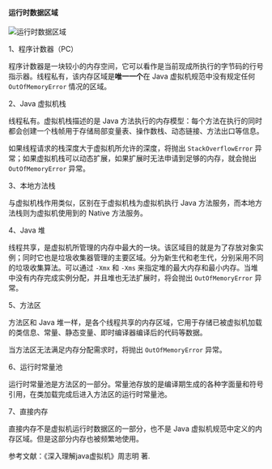 #### 运行时数据区域

![运行时数据区域](https://img-blog.csdn.net/20180702224230126?watermark/2/text/aHR0cHM6Ly9ibG9nLmNzZG4ubmV0L2hhaWh1aV95YW5n/font/5a6L5L2T/fontsize/400/fill/I0JBQkFCMA==/dissolve/70)

1、程序计数器（PC）

程序计数器是一块较小的内存空间，它可以看作是当前现成所执行的字节码的行号指示器。线程私有，该内存区域是**唯一一个**在 Java 虚拟机规范中没有规定任何 `OutOfMemoryError` 情况的区域。

2、Java 虚拟机栈

线程私有。虚拟机栈描述的是 Java 方法执行的内存模型：每个方法在执行的同时都会创建一个栈帧用于存储局部变量表、操作数栈、动态链接、方法出口等信息。

如果线程请求的栈深度大于虚拟机所允许的深度，将抛出 `StackOverflowError` 异常；如果虚拟机栈可以动态扩展，如果扩展时无法申请到足够的内存，就会抛出 `OutOfMemoryError` 异常。

3、本地方法栈

与虚拟机栈作用类似，区别在于虚拟机栈为虚拟机执行 Java 方法服务，而本地方法栈则为虚拟机使用到的 Native 方法服务。

4、Java 堆

线程共享，是虚拟机所管理的内存中最大的一块。该区域目的就是为了存放对象实例；同时它也是垃圾收集器管理的主要区域。分为新生代和老生代，分别采用不同的垃圾收集算法。可以通过 `-Xmx` 和 `-Xms` 来指定堆的最大内存和最小内存。当堆中没有内存完成实例分配，并且堆也无法扩展时，将会抛出 `OutOfMemoryError` 异常。

5、方法区

方法区和 Java 堆一样，是各个线程共享的内存区域，它用于存储已被虚拟机加载的类信息、常量、静态变量、即时编译器编译后的代码等数据。

当方法区无法满足内存分配需求时，将抛出 `OutOfMemoryError` 异常。

6、运行时常量池

运行时常量池是方法区的一部分。常量池存放的是编译期生成的各种字面量和符号引用，在类加载完成后进入方法区的运行时常量池。

7、直接内存

直接内存不是虚拟机运行时数据区的一部分，也不是 Java 虚拟机规范中定义的内存区域。但是这部分内存也被频繁地使用。

参考文献：《深入理解java虚拟机》周志明 著.